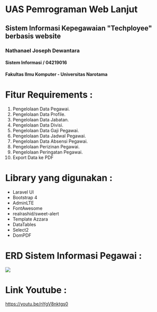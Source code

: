 # UAS Pemrograman Web Lanjut
<h2>Sistem Informasi Kepegawaian "Techployee" berbasis website</h2> 
<h3>Nathanael Joseph Dewantara</h3>
<h4>Sistem Informasi / 04219016</h4>
<h4>Fakultas Ilmu Komputer - Universitas Narotama</h4>


# Fitur Requirements :
<ol>
<li>Pengelolaan Data Pegawai.</li>
<li>Pengelolaan Data Profile.</li>
<li>Pengelolaan Data Jabatan.</li>
<li>Pengelolaan Data Divisi.</li>
<li>Pengelolaan Data Gaji Pegawai.</li>
<li>Pengelolaan Data Jadwal Pegawai.</li>
<li>Pengelolaan Data Absensi Pegawai.</li>
<li>Pengelolaan Perizinan Pegawai.</li>
<li>Pengelolaan Peringatan Pegawai.</li>
<li>Export Data ke PDF</li>
</ol>

# Library yang digunakan :
<ul>
<li>Laravel UI</li>
<li>Bootstrap 4</li>
<li>AdminLTE</li>
<li>FontAwesome</li>
<li>realrashid/sweet-alert</li>
<li>Template Azzara</li>
<li>DataTables</li>
<li>Select2</li>
<li>DomPDF</li>
</ul>



# ERD Sistem Informasi Pegawai :
<img src="/public/img/erd.png">

# Link Youtube : 
https://youtu.be/nYgV8nktgs0


</ul>

